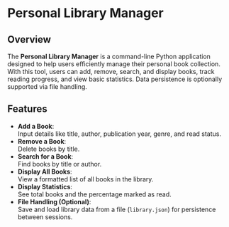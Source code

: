 # Personal Library Manager

## Overview

The **Personal Library Manager** is a command-line Python application designed to help users efficiently manage their personal book collection. With this tool, users can add, remove, search, and display books, track reading progress, and view basic statistics. Data persistence is optionally supported via file handling.

## Features

- **Add a Book**:  
  Input details like title, author, publication year, genre, and read status.
- **Remove a Book**:  
  Delete books by title.
- **Search for a Book**:  
  Find books by title or author.
- **Display All Books**:  
  View a formatted list of all books in the library.
- **Display Statistics**:  
  See total books and the percentage marked as read.
- **File Handling (Optional)**:  
  Save and load library data from a file (`library.json`) for persistence between sessions.
